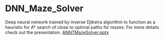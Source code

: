 # DNN_Maze_Solver
Deep neural network trained by inverse Djikstra algorithm to function as a heuristic for A* search of close to optimal paths for mazes.
For more details check out the presentation.
[ANNTMazeSolver.pptx](https://github.com/dbokan1/DNN_Maze_Solver/files/8337421/ANNTMazeSolver.pptx)

